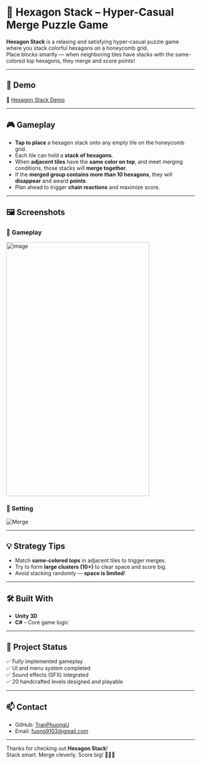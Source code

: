 # 🧱 Hexagon Stack – Hyper-Casual Merge Puzzle Game

**Hexagon Stack** is a relaxing and satisfying hyper-casual puzzle game where you stack colorful hexagons on a honeycomb grid.  
Place blocks smartly — when neighboring tiles have stacks with the same-colored top hexagons, they merge and score points!

---

## 📱 Demo

🔗 [Hexagon Stack Demo](https://youtu.be/kwKgPPkITW8)

---

## 🎮 Gameplay

- **Tap to place** a hexagon stack onto any empty tile on the honeycomb grid.
- Each tile can hold a **stack of hexagons**.
- When **adjacent tiles** have the **same color on top**, and meet merging conditions, those stacks will **merge together**.
- If the **merged group contains more than 10 hexagons**, they will **disappear** and award **points**.
- Plan ahead to trigger **chain reactions** and maximize score.

---

## 🖼️ Screenshots

### 🧩 Gameplay
<img width="382" height="677" alt="image" src="https://github.com/user-attachments/assets/a2dda002-7410-4435-95ef-21ee0bdade58" />


### 🎯 Setting
![Merge](<img width="378" height="674" alt="image" src="https://github.com/user-attachments/assets/82215e87-8d55-4d48-8c46-b2b24259ca01" />
)

---

## 💡 Strategy Tips

- Match **same-colored tops** in adjacent tiles to trigger merges.
- Try to form **large clusters (10+)** to clear space and score big.
- Avoid stacking randomly — **space is limited**!
---

## 🛠 Built With

- **Unity 3D** 
- **C#** – Core game logic
---

## 📌 Project Status

✅ Fully implemented gameplay  
✅ UI and menu system completed  
✅ Sound effects (SFX) integrated  
✅ 20 handcrafted levels designed and playable  

---

## 📫 Contact

- GitHub: [TranPhuongU](https://github.com/TranPhuongU)  
- Email: fuong9103@gmail.com  

---

Thanks for checking out **Hexagon Stack**!  
Stack smart. Merge cleverly. Score big! 🔶🔷🔶
